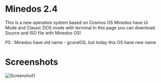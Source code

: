 # Minedos 2.4
This is a new operation system based on Cosmos OS
Minedos have Ui Mode and Classic DOS mode with terminal
In this page you can download Source and ISO file with Minedos OS!

PS : Minedos have old name - gcoralOS, but today this OS have new name

# Screenshots
![Screenshot1](https://raw.githubusercontent.com/FoxGalaxy2MishaKhodakov/gcoralOS/main/Web/VirtualBox_Clear86_31_08_2023_00_33_14.png)
